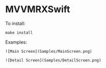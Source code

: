 # MVVMRXSwift

To install:

```
make install
```

Examples:

```
![Main Screen](Samples/MainScreen.png)
```

```
![Detail Screen](Samples/DetailScreen.png)
```